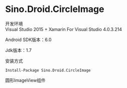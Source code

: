 ﻿# Sino.Droid.CircleImage

开发环境     
Visual Studio 2015 + Xamarin For Visual Studio 4.0.3.214      

Android SDK版本：6.0      

Jdk版本：1.7      

安装方式
```
Install-Package Sino.Droid.CircleImage
```

圆形ImageView组件
